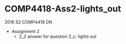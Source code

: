 # COMP4418-Ass2-lights_out
2016 S2 COMP4418 DN<br>
* Assignment 2<br>
  * 2_2 answer for question 2_c: lights out<br>

